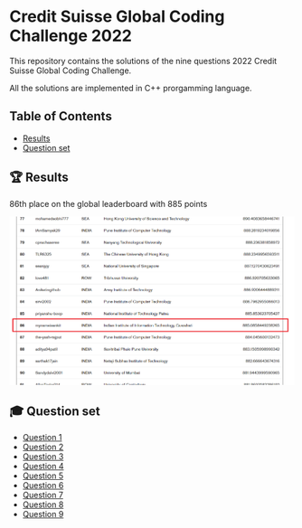 # Credit Suisse Global Coding Challenge 2022 #

This repository contains the solutions of the nine questions 2022 Credit Suisse Global Coding Challenge.

All the solutions are implemented in C++ prorgamming language.

## Table of Contents ##
- [Results](#results)
- [Question set](#question_set)

## 🏆 Results <a name = "results"></a> ##
86th place on the global leaderboard with 885 points
<div align="center">
    <img src="./Results/Global.png" alt="result_page" >
</div>

## 🎓 Question set <a name = "question_set"></a>

- [Question 1](./Question1/readme.md)
- [Question 2](./Question2/readme.md)
- [Question 3](./Question3/readme.md)
- [Question 4](./Question4/readme.md)
- [Question 5](./Question5/readme.md)
- [Question 6](./Question6/readme.md)
- [Question 7](./Question7/readme.md)
- [Question 8](./Question8/readme.md)
- [Question 9](./Question9/readme.md)